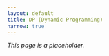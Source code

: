 ```yaml
---
layout: default
title: DP (Dynamic Programming)
narrow: true
---
```


_This page is a placeholder._
